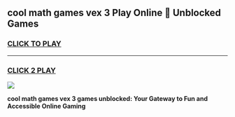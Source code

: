 
## cool math games vex 3 Play Online 👋 Unblocked Games
<h3>
<a href="https://news.freeplayer.one?title=cool_math_games_vex_3&ref=17CMG">CLICK TO PLAY</a></h3>
<hr>

<h3>
<a href="https://news.freeplayer.one?title=cool_math_games_vex_3&ref=17CMG">CLICK 2 PLAY</a>
  
</h3>

<a href="https://news.freeplayer.one?title=cool_math_games_vex_3&ref=17CMG/"><img src="https://clearcache.store/games.png"></a>


**cool math games vex 3 games unblocked: Your Gateway to Fun and Accessible Online Gaming**
